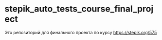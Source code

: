 # stepik_auto_tests_course_final_project
Это репозиторий для финального проекта по курсу https://stepik.org/575
